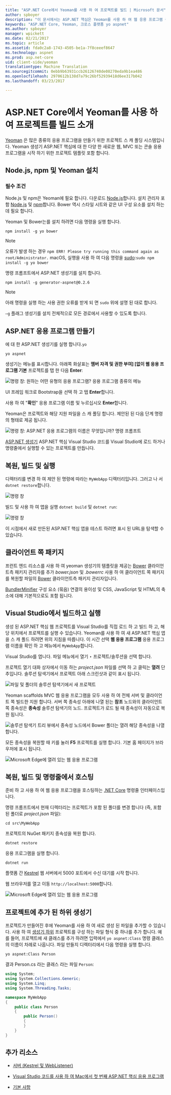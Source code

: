 ```yaml
---
title: "ASP.NET Core에서 Yeoman를 사용 하 여 프로젝트를 빌드 | Microsoft 문서"
author: spboyer
description: "이 문서에서는 ASP.NET 핵심은 Yeoman를 사용 하 여 웹 응용 프로그램 구축을 안내 macOS의 생성기입니다."
keywords: "ASP.NET Core, Yeoman, 크로스 플랫폼 yo aspnet"
ms.author: spboyer
manager: wpickett
ms.date: 02/21/2017
ms.topic: article
ms.assetid: fda0c2a8-1743-4505-be1a-7f8ceeef8647
ms.technology: aspnet
ms.prod: asp.net-core
uid: client-side/yeoman
translationtype: Machine Translation
ms.sourcegitcommit: 0ebb9b63931ccb26126740de08270eda9b1ea486
ms.openlocfilehash: 2970612b138d7a79c26bf52939418d6ee317b042
ms.lasthandoff: 03/23/2017

---
```

# <a name="introduction-to-building-projects-with-yeoman-in-aspnet-core"></a>ASP.NET Core에서 Yeoman를 사용 하 여 프로젝트를 빌드 소개

[Yeoman](http://yeoman.io/) 은 많은 종류의 응용 프로그램을 만들기 위한 프로젝트 스 캐 폴딩 시스템입니다. Yeoman 생성기 ASP.NET 핵심에 대 한 다양 한 새로운 웹, MVC 또는 콘솔 응용 프로그램을 시작 하기 위한 프로젝트 템플릿 포함 합니다.

## <a name="install-nodejs-npm-and-yeoman"></a>Node.js, npm 및 Yeoman 설치

### <a name="prerequisites"></a>필수 조건

Node.js 및 npm은 Yeoman에 필요 합니다. 다운로드 [Node.js](https://nodejs.org/en/)합니다. 설치 관리자 포함 [Node.js](https://nodejs.org/en/) 및 [npm](https://www.npmjs.com/)합니다. Bower 역시 스타일 시트와 같은 UI 구성 요소를 설치 하는 데 필요 합니다.

Yeoman 및 Bower는를 설치 하려면 다음 명령을 실행 합니다.

```console
npm install -g yo bower
```

>[!Note]
>오류가 발생 하는 경우 `npm ERR! Please try running this command again as root/Administrator.` macOS, 실행을 사용 하 여 다음 명령을 [sudo](https://developer.apple.com/library/mac/documentation/Darwin/Reference/ManPages/man8/sudo.8.html):`sudo npm install -g yo bower`

명령 프롬프트에서 ASP.NET 생성기를 설치 합니다.

```console
npm install -g generator-aspnet@0.2.6
```

> [!NOTE]
> 아래 명령을 실행 하는 사용 권한 오류를 받게 되 면 `sudo` 위에 설명 된 대로 합니다.

`–g` 플래그 생성기를 설치 전체적으로 모든 경로에서 사용할 수 있도록 합니다.

## <a name="create-an-aspnet-app"></a>ASP.NET 응용 프로그램 만들기

에 대 한 ASP.NET 생성기를 실행 합니다.`yo`

```console
yo aspnet
```

생성기는 메뉴를 표시합니다. 아래쪽 화살표는 **멤버 자격 및 권한 부여] [없이 웹 응용 프로그램 기본** 프로젝트를 탭 한 다음 **Enter**:

![명령 창: 원하는 어떤 유형의 응용 프로그램? 응용 프로그램 종류의 메뉴](yeoman/_static/yeoman-yo-aspnet.png)

UI 프레임 워크로 Bootstrap을 선택 하 고 탭 **Enter**합니다.

사용 하 여 "**확인**" 응용 프로그램 이름 및 누르십시오 **Enter**합니다.

Yeoman은 프로젝트와 해당 지원 파일을 스 캐 폴딩 합니다. 제안된 된 다음 단계 명령의 형태로 제공 됩니다.

![명령 창: ASP.NET 응용 프로그램의 이름은 무엇입니까? 명령 프롬프트](yeoman/_static/yeoman-yo-aspnet-created.png)

[ASP.NET 생성기](https://www.npmjs.com/package/generator-aspnet) ASP.NET 핵심 Visual Studio 코드를 Visual Studio에 로드 하거나 명령줄에서 실행할 수 있는 프로젝트를 만듭니다.

## <a name="restore-build-and-run"></a>복원, 빌드 및 실행

디렉터리를 변경 하 여 제안 된 명령에 따라는 `MyWebApp` 디렉터리입니다. 그러고 나 서 `dotnet restore`합니다.

![명령 창](yeoman/_static/dotnet-restore.png)

빌드 및 사용 하 여 앱을 실행 `dotnet build` 및 `dotnet run`:

![명령 창](yeoman/_static/dotnet-build-run.png)

이 시점에서 새로 만든된 ASP.NET 핵심 앱을 테스트 하려면 표시 된 URL을 탐색할 수 있습니다.

## <a name="client-side-packages"></a>클라이언트 쪽 패키지

프런트 엔드 리소스를 사용 하 여 yeoman 생성기의 템플릿을 제공는 [Bower](bower.md) 클라이언트측 패키지 관리자를 추가 *bower.json* 및 *.bowerrc* 사용 하 여 클라이언트 쪽 패키지를 복원할 파일의 [Bower](bower.md) 클라이언트측 패키지 관리자입니다.

[BundlerMinifier](https://github.com/madskristensen/BundlerMinifier/wiki) 구성 요소 (묶음) 연결의 용이성 및 CSS, JavaScript 및 HTML의 축소에 대해 기본적으로도 포함 됩니다.

## <a name="building-and-running-from-visual-studio"></a>Visual Studio에서 빌드하고 실행

생성 된 ASP.NET 핵심 웹 프로젝트를 Visual Studio를 직접 로드 하 고 빌드 하 고, 해당 위치에서 프로젝트를 실행 수 있습니다. Yeoman를 사용 하 여 새 ASP.NET 핵심 앱을 스 캐 폴드 하려면 위의 지침을 따릅니다. 이 시간 선택 **웹 응용 프로그램** 응용 프로그램 이름을 확인 하 고 메뉴에서 `MyWebApp`합니다.

Visual Studio를 엽니다. 파일 메뉴에서 열기 ‣ 프로젝트/솔루션을 선택 합니다.

프로젝트 열기 대화 상자에서 이동 하는 *project.json* 파일를 선택 하 고 클릭는 **열려** 단추입니다. 솔루션 탐색기에서 프로젝트 아래 스크린샷과 같이 표시 됩니다.

![파일 및 폴더의 솔루션 탐색기에서 새 프로젝트](yeoman/_static/yeoman-solution.png)

Yeoman scaffolds MVC 웹 응용 프로그램을 모두 사용 하 여 전체 서버 및 클라이언트 쪽 빌드한 지원 합니다. 서버 쪽 종속성 아래에 나열 된는 **참조** 노드와의 클라이언트 쪽 종속성은 **종속성** 솔루션 탐색기의 노드. 프로젝트가 로드 될 때 종속성이 자동으로 복원 됩니다.

![솔루션 탐색기 트리 뷰에서 종속성 노드에서 Bower 폴더는 열려 해당 종속성을 나열 합니다.](yeoman/_static/yeoman-loading-dependencies.png)

모든 종속성을 복원할 때 키를 눌러 **F5** 프로젝트를 실행 합니다. 기본 홈 페이지가 브라우저에 표시 됩니다.

![Microsoft Edge에 열려 있는 웹 응용 프로그램](yeoman/_static/yeoman-home-page.png)

## <a name="restoring-building-and-hosting-from-a-command-line"></a>복원, 빌드 및 명령줄에서 호스팅

준비 하 고 사용 하 여 웹 응용 프로그램을 호스팅하는 [.NET Core](https://microsoft.com/net/core) 명령줄 인터페이스입니다.

명령 프롬프트에서 현재 디렉터리는 프로젝트가 포함 된 폴더를 변경 합니다 (즉, 포함 된 폴더로 *project.json* 파일):

```console
cd src\MyWebApp
```

프로젝트의 NuGet 패키지 종속성을 복원 합니다.

```console
dotnet restore
```

응용 프로그램을 실행 합니다.

```console
dotnet run
```

플랫폼 간 [Kestrel](../fundamentals/servers/kestrel.md) 웹 서버에서 5000 포트에서 수신 대기를 시작 합니다.

웹 브라우저를 열고 이동 `http://localhost:5000`합니다.

![Microsoft Edge에 열려 있는 웹 응용 프로그램](yeoman/_static/yeoman-home-page_5000.png)

## <a name="adding-to-your-project-with-sub-generators"></a>프로젝트에 추가 된 하위 생성기

프로젝트가 만들어진 후에 Yeoman를 사용 하 여 새로 생성 된 파일을 추가할 수 있습니다. 사용 하 여 [생성기 하위](https://www.github.com/omnisharp/generator-aspnet#sub-generators) 프로젝트를 구성 하는 파일 형식 중 하나를 추가 합니다. 예를 들어, 프로젝트에 새 클래스를 추가 하려면 입력에서 `yo aspnet:Class` 명령 클래스의 이름이 차례로 나옵니다. 파일 만들지 디렉터리에서 다음 명령을 실행 합니다.

```console
yo aspnet:Class Person
```

결과 Person.cs 라는 클래스 라는 파일 `Person`:

```csharp
using System;
using System.Collections.Generic;
using System.Linq;
using System.Threading.Tasks;

namespace MyWebApp
{
    public class Person
    {
        public Person()
        {
        }
    }
}
```

## <a name="additional-resources"></a>추가 리소스

* [서버 (Kestrel 및 WebListener)](../fundamentals/servers/index.md)

* [Visual Studio 코드를 사용 하 여 Mac에서 첫 번째 ASP.NET 핵심 응용 프로그램](../tutorials/your-first-mac-aspnet.md)

* [기본 사항](../fundamentals/index.md)

